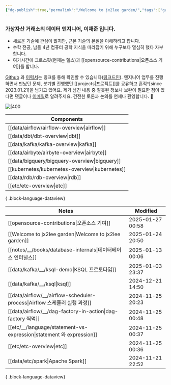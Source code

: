 ```yaml
---
{"dg-publish":true,"permalink":"/Welcome to jx2lee garden/","tags":["gardenEntry"],"dgEnableSearch":true,"noteIcon":"","created":"2024-10-02T18:51:46.000+09:00"}
---
```




### 가상자산 거래소의 데이터 엔지니어, 이재준 입니다.

- 새로운 기술에 관심이 많지만, 근본 기술의 본질을 이해하려고 합니다.
- 수학 전공, 남들 4년 컴퓨터 공학 지식을 따라잡기 위해 누구보다 열심히 했다 자부합니다.
- 여가시간에 크로스핏(현재는 헬스)과 [[opensource-contributions\|오픈소스 기여]]를 합니다.


[Github](https://github.com/jx2lee) 과 [이력서](https://github.com/jx2lee/resume/blob/main/resume-kr.pdf)는 링크를 통해 확인할 수 있습니다([링크드인](https://www.linkedin.com/in/jx2lee/)). 엔지니어 업무를 진행하면서 만났던 문제, 분기별 진행했던 [[projects\|프로젝트]]를 공유하고 흔적^[since 2023.01.21]을 남기고 있어요. 제가 남긴 내용 중 잘못된 정보나 보완이 필요한 점이 있다면 댓글이나 [이메일](malito:dev.jaejun.lee.1991@gmail.com)로 알려주세요. 건전한 토론과 논의를 언제나 환영합니다. 🤗


![|400](https://i.imgur.com/EfyC7Gg.jpeg)

| Components                                        |
| ------------------------------------------------- |
| [[data/airflow/airflow-overview\|airflow]]     |
| [[data/dbt/dbt-overview\|dbt]]                 |
| [[data/kafka/kafka-overview\|kafka]]           |
| [[data/airbyte/airbyte-overview\|airbyte]]     |
| [[data/bigquery/bigquery-overview\|bigquery]]  |
| [[kubernetes/kubernetes-overview\|kubernetes]] |
| [[data/rdb/rdb-overview\|rdb]]                 |
| [[etc/etc-overview\|etc]]                      |

{ .block-language-dataview}


| Notes                                                                  | Modified         |
| ---------------------------------------------------------------------- | ---------------- |
| [[opensource-contributions\|오픈소스 기여]]                               | 2025-01-27 00:58 |
| [[Welcome to jx2lee garden\|Welcome to jx2lee garden]]              | 2025-01-24 20:50 |
| [[notes/__/books/database-internals\|데이터베이스 인터널스]]                  | 2025-01-13 00:06 |
| [[data/kafka/__/ksql-demo\|KSQL 프로토타입]]                             | 2025-01-03 23:37 |
| [[data/kafka/__/ksql\|ksql]]                                        | 2024-12-21 14:50 |
| [[data/airflow/__/airflow-scheduler-process\|Airflow 스케쥴러 실행 과정]]   | 2024-11-25 20:23 |
| [[data/airflow/__/dag-factory-in-action\|dag-factory 찍먹]]           | 2024-11-25 00:48 |
| [[etc/__/language/statement-vs-expression\|statement 와 expression]] | 2024-11-25 00:37 |
| [[etc/etc-overview\|etc]]                                           | 2024-11-25 00:36 |
| [[data/etc/spark\|Apache Spark]]                                    | 2024-11-21 22:52 |

{ .block-language-dataview}